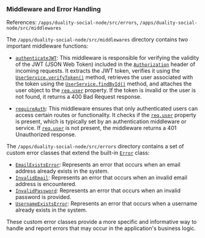 ### Middleware and Error Handling
References: `/apps/duality-social-node/src/errors`, `/apps/duality-social-node/src/middlewares`

The `/apps/duality-social-node/src/middlewares` directory contains two important middleware functions:

- [`authenticateJWT`](/apps/duality-social-node/src/middlewares/authenticateJwt.ts#L4): This middleware is responsible for verifying the validity of the JWT (JSON Web Token) included in the [`Authorization`](/apps/duality-social-node/src/fetch.ts#L17) header of incoming requests. It extracts the JWT token, verifies it using the [`UserService.verifyToken()`](/apps/duality-social-node/src/middlewares/authenticateJwt.ts#L12) method, retrieves the user associated with the token using the [`UserService.findById()`](/apps/duality-social-node/src/middlewares/authenticateJwt.ts#L13) method, and attaches the user object to the [`req.user`](/apps/duality-social-node/src/services/feed.ts#L16) property. If the token is invalid or the user is not found, it returns a 400 Bad Request response.

- [`requireAuth`](/apps/duality-social-node/src/middlewares/requireAuth.ts#L3): This middleware ensures that only authenticated users can access certain routes or functionality. It checks if the [`req.user`](/apps/duality-social-node/src/services/feed.ts#L16) property is present, which is typically set by an authentication middleware or service. If [`req.user`](/apps/duality-social-node/src/services/feed.ts#L16) is not present, the middleware returns a 401 Unauthorized response.

The `/apps/duality-social-node/src/errors` directory contains a set of custom error classes that extend the built-in [`Error`](/apps/duality-social-node/src/services/feed.ts#L17) class:

- [`EmailExistsError`](/apps/duality-social-node/src/errors/emailExists.ts#L1): Represents an error that occurs when an email address already exists in the system.
- [`InvalidEmail`](/apps/duality-social-node/src/errors/invalidEmail.ts#L1): Represents an error that occurs when an invalid email address is encountered.
- [`InvalidPassword`](/apps/duality-social-node/src/errors/invalidPassword.ts#L1): Represents an error that occurs when an invalid password is provided.
- [`UsernameExistsError`](/apps/duality-social-node/src/errors/usernameExists.ts#L1): Represents an error that occurs when a username already exists in the system.

These custom error classes provide a more specific and informative way to handle and report errors that may occur in the application's business logic.